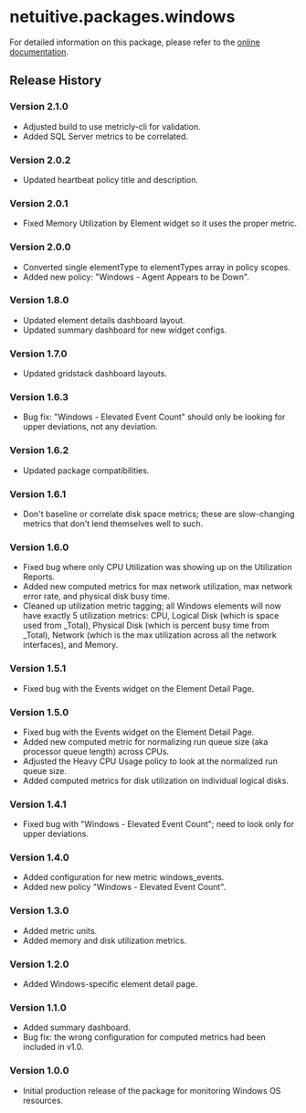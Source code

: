 # netuitive.packages.windows

For detailed information on this package, please refer to the [online documentation](https://help.netuitive.com/Content/Integrations/windows.htm).

## Release History

### Version 2.1.0

* Adjusted build to use metricly-cli for validation.
* Added SQL Server metrics to be correlated.

### Version 2.0.2

* Updated heartbeat policy title and description.

### Version 2.0.1

* Fixed Memory Utilization by Element widget so it uses the proper metric.

### Version 2.0.0

* Converted single elementType to elementTypes array in policy scopes.
* Added new policy: "Windows - Agent Appears to be Down".

### Version 1.8.0

* Updated element details dashboard layout.
* Updated summary dashboard for new widget configs.

### Version 1.7.0

* Updated gridstack dashboard layouts.

### Version 1.6.3

* Bug fix: "Windows - Elevated Event Count" should only be looking for upper deviations, not any deviation.

### Version 1.6.2

* Updated package compatibilities.

### Version 1.6.1

* Don't baseline or correlate disk space metrics; these are slow-changing metrics that don't lend themselves well to such.

### Version 1.6.0

* Fixed bug where only CPU Utilization was showing up on the Utilization Reports.
* Added new computed metrics for max network utilization, max network error rate, and physical disk busy time.
* Cleaned up utilization metric tagging; all Windows elements will now have exactly 5 utilization metrics: CPU, Logical Disk (which is space used from _Total), Physical Disk (which is percent busy time from _Total), Network (which is the max utilization across all the network interfaces), and Memory.

### Version 1.5.1

* Fixed bug with the Events widget on the Element Detail Page.

### Version 1.5.0

* Fixed bug with the Events widget on the Element Detail Page.
* Added new computed metric for normalizing run queue size (aka processor queue length) across CPUs.
* Adjusted the Heavy CPU Usage policy to look at the normalized run queue size.
* Added computed metrics for disk utilization on individual logical disks.

### Version 1.4.1

* Fixed bug with "Windows - Elevated Event Count"; need to look only for upper deviations.

### Version 1.4.0

* Added configuration for new metric windows_events.
* Added new policy "Windows - Elevated Event Count".

### Version 1.3.0

* Added metric units.
* Added memory and disk utilization metrics.

### Version 1.2.0

* Added Windows-specific element detail page.

### Version 1.1.0

* Added summary dashboard.
* Bug fix: the wrong configuration for computed metrics had been included in v1.0.

### Version 1.0.0

* Initial production release of the package for monitoring Windows OS resources.

